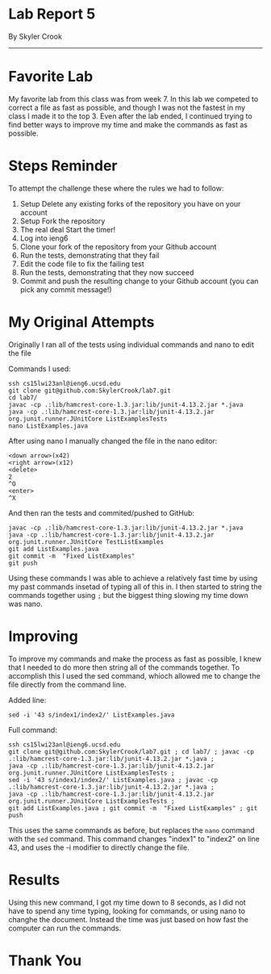# Lab Report 5
By Skyler Crook

---

# Favorite Lab

My favorite lab from this class was from week 7. In this lab we competed to correct a file as fast as possible, and though I was not the fastest in my class I made it to the top 3. Even after the lab ended, I continued trying to find better ways to improve my time and make the commands as fast as possible.


# Steps Reminder

To attempt the challenge these where the rules we had to follow:

1. Setup Delete any existing forks of the repository you have on your account
2. Setup Fork the repository
3. The real deal Start the timer!
4. Log into ieng6
5. Clone your fork of the repository from your Github account
6. Run the tests, demonstrating that they fail
7. Edit the code file to fix the failing test
8. Run the tests, demonstrating that they now succeed
9. Commit and push the resulting change to your Github account (you can pick any commit message!)


# My Original Attempts

Originally I ran all of the tests using individual commands and nano to edit the file

Commands I used:

```
ssh cs15lwi23anl@ieng6.ucsd.edu
git clone git@github.com:SkylerCrook/lab7.git
cd lab7/
javac -cp .:lib/hamcrest-core-1.3.jar:lib/junit-4.13.2.jar *.java
java -cp .:lib/hamcrest-core-1.3.jar:lib/junit-4.13.2.jar org.junit.runner.JUnitCore ListExamplesTests
nano ListExamples.java
```
After using nano I manually changed the file in the nano editor:
```
<down arrow>(x42)
<right arrow>(x12)
<delete>
2
^O
<enter>
^X
```
And then ran the tests and commited/pushed to GitHub:
```
javac -cp .:lib/hamcrest-core-1.3.jar:lib/junit-4.13.2.jar *.java
java -cp .:lib/hamcrest-core-1.3.jar:lib/junit-4.13.2.jar org.junit.runner.JUnitCore TestListExamples
git add ListExamples.java
git commit -m  "Fixed ListExamples"
git push
```

Using these commands I was able to achieve a relatively fast time by using my past commands insetad of typing all of this in. I then started to string the commands together using `;` but the biggest thing slowing my time down was nano.


# Improving

To improve my commands and make the process as fast as possible, I knew that I needed to do more then string all of the commands together. To accomplish this I used the sed command, whioch allowed me to change the file directly from the command line.

Added line:
```
sed -i '43 s/index1/index2/' ListExamples.java

```

Full command:
```
ssh cs15lwi23anl@ieng6.ucsd.edu
git clone git@github.com:SkylerCrook/lab7.git ; cd lab7/ ; javac -cp .:lib/hamcrest-core-1.3.jar:lib/junit-4.13.2.jar *.java ;
java -cp .:lib/hamcrest-core-1.3.jar:lib/junit-4.13.2.jar org.junit.runner.JUnitCore ListExamplesTests ;
sed -i '43 s/index1/index2/' ListExamples.java ; javac -cp .:lib/hamcrest-core-1.3.jar:lib/junit-4.13.2.jar *.java ;
java -cp .:lib/hamcrest-core-1.3.jar:lib/junit-4.13.2.jar org.junit.runner.JUnitCore ListExamplesTests ;
git add ListExamples.java ; git commit -m  "Fixed ListExamples" ; git push
```
This uses the same commands as before, but replaces the `nano` command with the `sed` command. This command changes "index1" to "index2" on line 43, and uses the -i modifier to directly change the file.


# Results

Using this new command, I got my time down to 8 seconds, as I did not have to spend any time typing, looking for commands, or using nano to changhe the document. Instead the time was just based on how fast the computer can run the commands.


# Thank You
